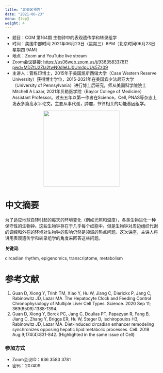 ```yaml
---
title: "北美区预告"
date: "2021-06-23"
menu: [top]
weight: 4
---
```


- 题目：CGM 第164期 生物钟中的表观遗传学和转录组学
- 时间：美国中部时间 2021年06月23日（星期三）8PM（北京时间06月23日 星期四 9AM）
- 地点：Zoom and YouTube live stream
- Zoom会议链接: https://us06web.zoom.us/j/93635833781?pwd=MDZtU2ZIa2twN0dIeUJ0UmdpUUs5Zz09
- 主讲人：管栋印博士，2015年于美国凯斯西储大学（Case Western Reserve University）获得博士学位，2015-2021年在美国宾夕法尼亚大学（University of Pennsylvania）进行博士后研究，师从美国科学院院士Mitchell A Lazar, 2021年贝勒医学院（Baylor College of Medicine）Assistant Professor。过去五年以第一作者在Science，Cell, PNAS等杂志上发表多篇高水平论文。主要从事代谢，肿瘤，节律相关的功能基因组学。

<div align="center">
<img src="https://ibb.co/kxmyHB9.png" height=250>
</div>

# 中文摘要

为了适应地球自转引起的每天的环境变化（例如光照和温度），各类生物进化一种保守性的生物钟。这些生物钟存在于几乎每个细胞中。但是生物钟对周边组织代谢的调控和外在的环境对生物钟的影响仍然是领域的热点问题。这次讲座，主讲人将讲用表观遗传学和转录组学的角度来回答这些问题。


**关键词**: 

circadian rhythm, epigenomics, transcriptome, metabolism  

# 参考文献

1.	Guan D, Xiong Y, Trinh TM, Xiao Y, Hu W, Jiang C, Dierickx P, Jang C, Rabinowitz JD, Lazar MA. The Hepatocyte Clock and Feeding Control Chronophysiology of Multiple Liver Cell Types. Science. 2020 Sep 11; 369(6509):1388-1394.
2.	Guan D, Xiong Y, Borck PC, Jang C, Doulias PT, Papazyan R, Fang B, Jiang C, Zhang Y, Briggs ER, Hu W, Steger D, Ischiropoulos H3, Rabinowitz JD, Lazar MA. Diet-induced circadian enhancer remodeling synchronizes opposing hepatic lipid metabolic processes. Cell. 2018 Aug 9;174(4):831-842. (Highlighted in the same issue of Cell)	

### 参加方式

- Zoom会议ID：936 3583 3781
- 密码：207409
